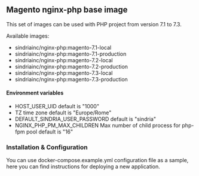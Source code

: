 ## Magento nginx-php base image

This set of images can be used with PHP project from version 7.1 to 7.3.

Available images:

- sindriainc/nginx-php:magento-7.1-local
- sindriainc/nginx-php:magento-7.1-production
- sindriainc/nginx-php:magento-7.2-local
- sindriainc/nginx-php:magento-7.2-production
- sindriainc/nginx-php:magento-7.3-local
- sindriainc/nginx-php:magento-7.3-production

#### Environment variables

- HOST_USER_UID default is "1000"
- TZ time zone default is "Europe/Rome"
- DEFAULT_SINDRIA_USER_PASSWORD default is "sindria"
- NGINX_PHP_PM_MAX_CHILDREN Max number of child process for php-fpm pool default is "16" 

### Installation & Configuration

You can use docker-compose.example.yml configuration file as a sample, here you can find instructions
for deploying a new application.